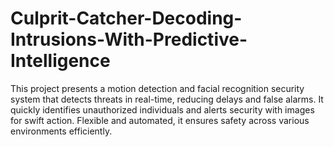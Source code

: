 # Culprit-Catcher-Decoding-Intrusions-With-Predictive-Intelligence
This project presents a motion detection and facial recognition security system that detects threats in real-time, reducing delays and false alarms. It quickly identifies unauthorized individuals and alerts security with images for swift action. Flexible and automated, it ensures safety across various environments efficiently.

